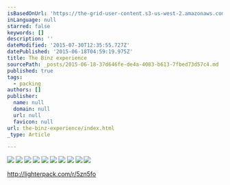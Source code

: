 ```yaml
---
isBasedOnUrl: 'https://the-grid-user-content.s3-us-west-2.amazonaws.com/97f95029-73c1-457a-a4dc-3a4d5e629b6e.jpg'
inLanguage: null
starred: false
keywords: []
description: ''
dateModified: '2015-07-30T12:35:55.727Z'
datePublished: '2015-06-18T04:59:19.975Z'
title: The Binz experience
sourcePath: _posts/2015-06-18-37d646fe-de4a-4083-b613-7fbed73d57c4.md
published: true
tags:
  - packing
authors: []
publisher:
  name: null
  domain: null
  url: null
  favicon: null
url: the-binz-experience/index.html
_type: Article

---
```

![](https://the-grid-user-content.s3-us-west-2.amazonaws.com/97f95029-73c1-457a-a4dc-3a4d5e629b6e.jpg)
![](https://the-grid-user-content.s3-us-west-2.amazonaws.com/a5959e5e-7658-4d29-8beb-6f92d9739f95.jpg)
![](https://the-grid-user-content.s3-us-west-2.amazonaws.com/52b16afb-bb3a-4f7d-a997-29a338b1ba41.jpg)
![](https://the-grid-user-content.s3-us-west-2.amazonaws.com/e6f7f914-71bc-49d7-90e0-09d2d4437048.jpg)
![](https://the-grid-user-content.s3-us-west-2.amazonaws.com/c863f1a7-174d-4aa4-9a47-6b73558bb41d.jpg)
![](https://the-grid-user-content.s3-us-west-2.amazonaws.com/c1bd31da-6df1-4641-80a3-a50ff857e8ef.jpg)
![](https://the-grid-user-content.s3-us-west-2.amazonaws.com/57909f23-1886-4b74-88e3-838347b0bf66.jpg)
![](https://the-grid-user-content.s3-us-west-2.amazonaws.com/54c831b0-b3b8-42a6-be43-81fdbc76f7f7.jpg)
![](https://the-grid-user-content.s3-us-west-2.amazonaws.com/ae358560-0cd4-4005-a759-719b5634378f.jpg)
![](https://the-grid-user-content.s3-us-west-2.amazonaws.com/f3bceef6-5e36-45d7-841c-9c4d302c7d42.png)

http://lighterpack.com/r/5zn5fo